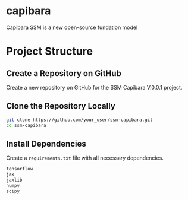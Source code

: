 # capibara

Capibara SSM is a new open-source fundation model


# Project Structure

## Create a Repository on GitHub

Create a new repository on GitHub for the SSM Capibara V.0.0.1 project.

## Clone the Repository Locally

```bash
git clone https://github.com/your_user/ssm-capibara.git
cd ssm-capibara
```

## Install Dependencies

Create a `requirements.txt` file with all necessary dependencies.

```python
tensorflow
jax
jaxlib
numpy
scipy
```

